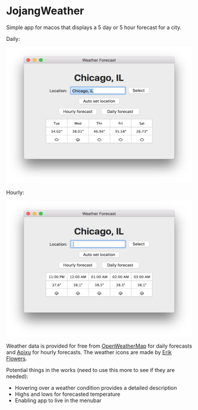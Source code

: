 # JojangWeather

Simple app for macos that displays a 5 day or 5 hour forecast for a city.

<p>Daily:</p>
<img src="https://github.com/joezhang2/JojangWeather/blob/master/DailyScreenShot.jpg" width="500" height="366" alt/>

<p>Hourly:</p>
<img src="https://github.com/joezhang2/JojangWeather/blob/master/HourlyScreenShot.jpg" width="500" height="366"/>

Weather data is provided for free from <a href="https://openweathermap.org/">OpenWeatherMap</a> for daily
forecasts and <a href="https://www.apixu.com/">Apixu</a> for hourly forecasts. The weather icons are made by 
<a href="https://erikflowers.github.io/weather-icons/">Erik Flowers</a>.

Potential things in the works (need to use this more to see if they are needed):
* Hovering over a weather condition provides a detailed description
* Highs and lows for forecasted temperature
* Enabling app to live in the menubar
